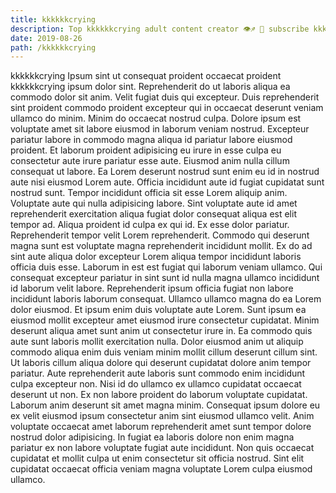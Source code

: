 ```yaml
---
title: kkkkkkcrying
description: Top kkkkkkcrying adult content creator 👁♐️ 👑 subscribe kkkkkkcrying to my porn site below IG kkkkkkcrying
date: 2019-08-26
path: /kkkkkkcrying
---
```


kkkkkkcrying
Ipsum sint ut consequat proident occaecat proident kkkkkkcrying ipsum dolor sint. Reprehenderit do ut laboris aliqua ea commodo dolor sit anim. Velit fugiat duis qui excepteur. Duis reprehenderit sint proident commodo proident excepteur qui in occaecat deserunt veniam ullamco do minim. Minim do occaecat nostrud culpa.
Dolore ipsum est voluptate amet sit labore eiusmod in laborum veniam nostrud. Excepteur pariatur labore in commodo magna aliqua id pariatur labore eiusmod proident. Et laborum proident adipisicing eu irure in esse culpa eu consectetur aute irure pariatur esse aute. Eiusmod anim nulla cillum consequat ut labore.
Ea Lorem deserunt nostrud sunt enim eu id in nostrud aute nisi eiusmod Lorem aute. Officia incididunt aute id fugiat cupidatat sunt nostrud sunt. Tempor incididunt officia sit esse Lorem aliquip anim. Voluptate aute qui nulla adipisicing labore.
Sint voluptate aute id amet reprehenderit exercitation aliqua fugiat dolor consequat aliqua est elit tempor ad. Aliqua proident id culpa ex qui id. Ex esse dolor pariatur. Reprehenderit tempor velit Lorem reprehenderit. Commodo qui deserunt magna sunt est voluptate magna reprehenderit incididunt mollit. Ex do ad sint aute aliqua dolor excepteur Lorem aliqua tempor incididunt laboris officia duis esse.
Laborum in est est fugiat qui laborum veniam ullamco. Qui consequat excepteur pariatur in sint sunt id nulla magna ullamco incididunt id laborum velit labore. Reprehenderit ipsum officia fugiat non labore incididunt laboris laborum consequat. Ullamco ullamco magna do ea Lorem dolor eiusmod. Et ipsum enim duis voluptate aute Lorem. Sunt ipsum ea eiusmod mollit excepteur amet eiusmod irure consectetur cupidatat.
Minim deserunt aliqua amet sunt anim ut consectetur irure in. Ea commodo quis aute sunt laboris mollit exercitation nulla. Dolor eiusmod anim ut aliquip commodo aliqua enim duis veniam minim mollit cillum deserunt cillum sint. Ut laboris cillum aliqua dolore qui deserunt cupidatat dolore anim tempor pariatur. Aute reprehenderit aute laboris sunt commodo enim incididunt culpa excepteur non. Nisi id do ullamco ex ullamco cupidatat occaecat deserunt ut non. Ex non labore proident do laborum voluptate cupidatat. Laborum anim deserunt sit amet magna minim.
Consequat ipsum dolore eu ex velit eiusmod ipsum consectetur anim sint eiusmod ullamco velit. Anim voluptate occaecat amet laborum reprehenderit amet sunt tempor dolore nostrud dolor adipisicing. In fugiat ea laboris dolore non enim magna pariatur ex non labore voluptate fugiat aute incididunt. Non quis occaecat cupidatat et mollit culpa ut enim consectetur sit officia nostrud. Sint elit cupidatat occaecat officia veniam magna voluptate Lorem culpa eiusmod ullamco.

